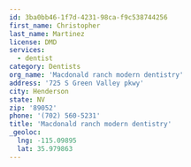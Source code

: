 ```yaml
---
id: 3ba0bb46-1f7d-4231-98ca-f9c538744256
first_name: Christopher
last_name: Martinez
license: DMD
services:
  - dentist
category: Dentists
org_name: 'Macdonald ranch modern dentistry'
address: '725 S Green Valley pkwy'
city: Henderson
state: NV
zip: '89052'
phone: '(702) 560-5231'
title: 'Macdonald ranch modern dentistry'
_geoloc:
  lng: -115.09895
  lat: 35.979863
---
```

